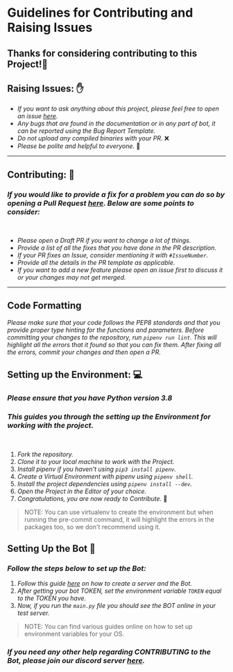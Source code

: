 # Guidelines for Contributing and Raising Issues

## Thanks for considering contributing to this Project!🥳

## **Raising Issues:** ✋

- *If you want to ask anything about this project, please feel free to open an issue [here](https://github.com/Ankit404butfound/PyWhatKit_Discord_Bot/issues).*
- *Any bugs that are found in the documentation or in any part of bot, it can be reported using the Bug Report Template.*
- *Do not upload any compiled binaries with your PR.* ❌
- *Please be polite and helpful to everyone.* 🙂

---

## **Contributing:** 📝

### *If you would like to provide a fix for a problem you can do so by opening a Pull Request [here](https://github.com/Ankit404butfound/PyWhatKit_Discord_Bot/pulls). Below are some points to consider:*
<br>

- *Please open a Draft PR if you want to change a lot of things.*
- *Provide a list of all the fixes that you have done in the PR description.*
- *If your PR fixes an Issue, consider mentioning it with `#IssueNumber`.*
- *Provide all the details in the PR template as applicable.*
- *If you want to add a new feature please open an issue first to discuss it or your changes may not get merged.*

---
## Code Formatting

*Please make sure that your code follows the PEP8 standards and that you provide proper type hinting for the functions and parameters.*
*Before committing your changes to the repository, run `pipenv run lint`.*
*This will highlight all the errors that it found so that you can fix them.*
*After fixing all the errors, commit your changes and then open a PR.*


## **Setting up the Environment:** 💻

### *Please ensure that you have Python version 3.8*
### *This guides you through the setting up the Environment for working with the project.*

<br>

1. *Fork the repository.*
2. *Clone it to your local machine to work with the Project.*
3. *Install pipenv if you haven't using `pip3 install pipenv`.*  
4. *Create a Virtual Environment with pipenv using `pipenv shell`.*
5. *Install the project dependencies using `pipenv install --dev`.*  
6. *Open the Project in the Editor of your choice.*
7. *Congratulations, you are now ready to Contribute.* 🎉

> NOTE: You can use virtualenv to create the environment but when running the pre-commit command, it will highlight the errors in the packages too, so we don't recommend using it.

## **Setting Up the Bot** 🤖️

### *Follow the steps below to set up the Bot:*

1. *Follow this guide [here](https://realpython.com/how-to-make-a-discord-bot-python/) on how to create a server and the Bot.*
2. *After getting your bot TOKEN, set the environment variable `TOKEN` equal to the TOKEN you have.*
3. *Now, if you run the `main.py` file you should see the BOT online in your test server.*

> NOTE: You can find various guides online on how to set up environment variables for your OS.

### *If you need any other help regarding CONTRIBUTING to the Bot, please join our discord server [here](https://discord.gg/PvfFgYpDuK).*
